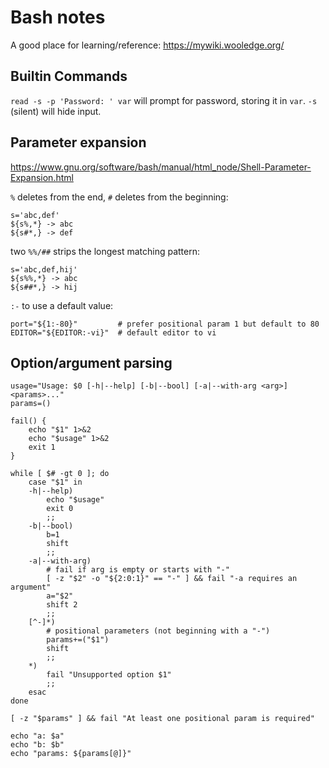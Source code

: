 # Bash notes
A good place for learning/reference: <https://mywiki.wooledge.org/>

## Builtin Commands
`read -s -p 'Password: ' var` will prompt for password, storing it in `var`.
`-s` (silent) will hide input.

## Parameter expansion
<https://www.gnu.org/software/bash/manual/html_node/Shell-Parameter-Expansion.html>

`%` deletes from the end, `#` deletes from the beginning:

	s='abc,def'
	${s%,*} -> abc
	${s#*,} -> def


two `%%/##` strips the longest matching pattern:

	s='abc,def,hij'
	${s%%,*} -> abc
	${s##*,} -> hij

`:-` to use a default value:

	port="${1:-80}"         # prefer positional param 1 but default to 80
	EDITOR="${EDITOR:-vi}"  # default editor to vi

## Option/argument parsing

	usage="Usage: $0 [-h|--help] [-b|--bool] [-a|--with-arg <arg>] <params>..."
	params=()

	fail() {
		echo "$1" 1>&2
		echo "$usage" 1>&2
		exit 1
	}

	while [ $# -gt 0 ]; do
		case "$1" in
		-h|--help)
			echo "$usage"
			exit 0
			;;
		-b|--bool)
			b=1
			shift
			;;
		-a|--with-arg)
			# fail if arg is empty or starts with "-"
			[ -z "$2" -o "${2:0:1}" == "-" ] && fail "-a requires an argument"
			a="$2"
			shift 2
			;;
		[^-]*)
			# positional parameters (not beginning with a "-")
			params+=("$1")
			shift
			;;
		*)
			fail "Unsupported option $1"
			;;
		esac
	done

	[ -z "$params" ] && fail "At least one positional param is required"

	echo "a: $a"
	echo "b: $b"
	echo "params: ${params[@]}"
